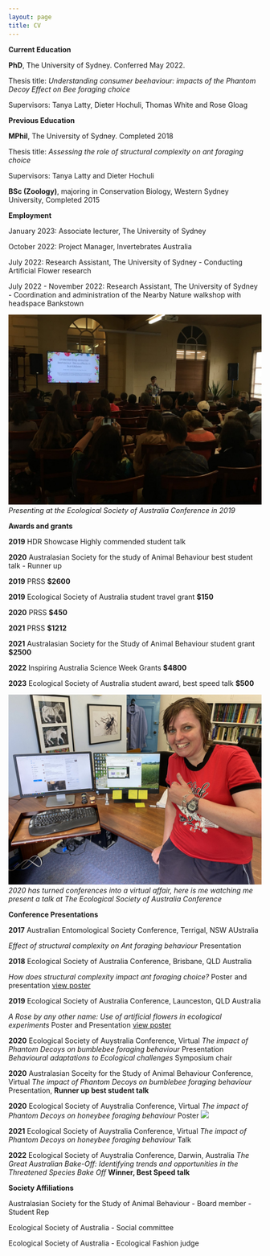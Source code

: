 ```yaml
---
layout: page
title: CV
---
```

**Current Education**

**PhD**, The University of Sydney. Conferred May 2022.


Thesis title: _Understanding consumer beehaviour: impacts of the Phantom Decoy Effect on Bee foraging choice_


Supervisors: Tanya Latty, Dieter Hochuli, Thomas White and Rose Gloag



**Previous Education**


**MPhil**, The University of Sydney. Completed 2018


Thesis title: _Assessing the role of structural complexity on ant foraging choice_


Supervisors: Tanya Latty and Dieter Hochuli



**BSc (Zoology)**, majoring in Conservation Biology, Western Sydney University, Completed 2015


**Employment**


January 2023: Associate lecturer, The University of Sydney

October 2022: Project Manager, Invertebrates Australia

July 2022: Research Assistant, The University of Sydney - Conducting Artificial Flower research

July 2022 - November 2022: Research Assistant, The University of Sydney - Coordination and administration of the Nearby Nature walkshop with headspace Bankstown


![](/assets/img/ESA2019.jpg)
_Presenting at the Ecological Society of Australia Conference in 2019_

**Awards and grants**

__2019__ HDR Showcase Highly commended student talk

__2020__ Australasian Society for the study of Animal Behaviour best student talk - Runner up

__2019__ PRSS **$2600**

__2019__ Ecological Society of Australia student travel grant **$150**

__2020__ PRSS **$450**

__2021__ PRSS **$1212**

__2021__ Australasian Society for the Study of Animal Behaviour student grant **$2500**

__2022__ Inspiring Australia Science Week Grants **$4800**

__2023__ Ecological Society of Australia student award, best speed talk **$500**


![](/assets/img/ESA2020.jpg)
_2020 has turned conferences into a virtual affair, here is me watching me present a talk at The Ecological Society of Australia Conference_


**Conference Presentations**


__2017__ Australian Entomological Society Conference, Terrigal, NSW AUstralia

_Effect of structural complexity on Ant foraging behaviour_ Presentation


__2018__ Ecological Society of Australia Conference, Brisbane, QLD Australia

_How does structural complexity impact ant foraging choice?_ Poster and presentation
[view poster]({{caitlynforster.githiub.io}}/assets/doc/esa2018.pdf)


__2019__ Ecological Society of Australia Conference, Launceston, QLD Australia

_A Rose by any other name: Use of artificial flowers in ecological experiments_ Poster and Presentation
[view poster]({{caitlynforster.githiub.io}}/assets/doc/ESA2019.png)


__2020__ Ecological Society of Auystralia Conference, Virtual
_The impact of Phantom Decoys on bumblebee foraging behaviour_ Presentation
_Behavioural adaptations to Ecological challenges_ Symposium chair

__2020__ Australasian Soceity for the Study of Animal Behaviour Conference, Virtual
_The impact of Phantom Decoys on bumblebee foraging behaviour_ Presentation, **Runner up best student talk**

__2020__ Ecological Society of Auystralia Conference, Virtual 
_The impact of Phantom Decoys on honeybee foraging behaviour_ Poster
![](/assets/img/esa2021poster.png)

__2021__ Ecological Society of Auystralia Conference, Virtual 
_The impact of Phantom Decoys on honeybee foraging behaviour_ Talk

__2022__ Ecological Society of Auystralia Conference, Darwin, Australia
_The Great Australian Bake-Off: Identifying trends and opportunities in the Threatened Species Bake Off_ **Winner, Best Speed talk**

**Society Affiliations**


Australasian Society for the Study of Animal Behaviour - Board member - Student Rep


Ecological Society of Australia - Social committee


Ecological Society of Australia - Ecological Fashion judge
